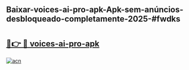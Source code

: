 ## Baixar-voices-ai-pro-apk-Apk-sem-anúncios-desbloqueado-completamente-2025-#fwdks

# <h2><a href="https://ainizakaria.my?title=voices-ai-pro-apk&ref=22M">🔗👉 🔴 voices-ai-pro-apk</a></h2>

[![acn](https://github.com/user-attachments/assets/0f9c940e-d8b0-45ae-aac7-cd30a18b3e1c)](https://ainizakaria.my?title=voices-ai-pro-apk&ref=22M)

